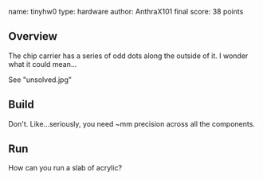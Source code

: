 name: tinyhw0
type: hardware
author: AnthraX101
final score: 38 points

## Overview

The chip carrier has a series of odd dots along the outside of it. I wonder what it could mean...

See "unsolved.jpg"

## Build

Don't. Like...seriously, you need ~mm precision across all the components.

## Run

How can you run a slab of acrylic?
